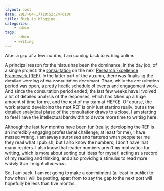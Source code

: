```yaml
---
layout: post
date: 2017-04-17T19:52:24+0100
title: Back to blogging
categories:
    - admin
tags:
    - admin
    - writing
---
```


After a gap of a few months, I am coming back to writing online.

A principal reason for the hiatus has been the dominance, in the day job, of a single project: the [consultation](http://www.hefce.ac.uk/pubs/year/2016/201636/) on the next [Research Excellence Framework (REF)](http://ref.ac.uk). In the latter part of the autumn, there was finalising the detailed wording of the consultation document. Then, while the consultation period was open, a pretty hectic schedule of events and engagement work. And since the consultation period ended, the last few weeks have involved a lot of detailed analysis of the responses, which has taken up a huge amount of time for me, and the rest of my team at HEFCE. Of course, the work around developing the next REF is only just starting really, but as the detailed analytical phase of the consultation draws to a close, I am starting to feel I have the intellectual bandwidth to devote more time to writing here. 

Although the last few months have been fun (really; developing the REF is an incredibly engaging professional challenge, at least for me), I have missed writing. I am always surprised and flattered when people tell me they read what I publish, but I also know the numbers; I don't have that many readers. I also know that reader numbers aren't my motivation for writing, which is more about sorting out ideas for myself, acting as a record of my reading and thinking, and also providing a stimulus to read more widely than I might otherwise.

So, I am back. I am not going to make a commitment (at least in public) to how often I will be posting, apart from to say the gap to the next post will hopefully be less than five months.